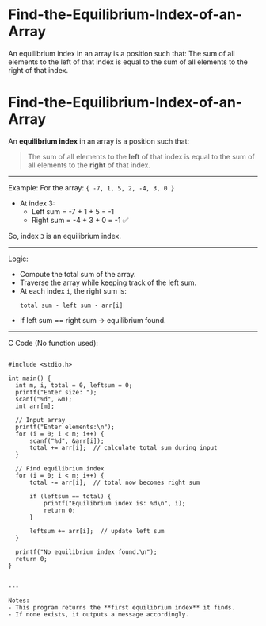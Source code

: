 # Find-the-Equilibrium-Index-of-an-Array
An equilibrium index in an array is a position such that:  The sum of all elements to the left of that index is equal to the sum of all elements to the right of that index.
# Find-the-Equilibrium-Index-of-an-Array

An **equilibrium index** in an array is a position such that:

> The sum of all elements to the **left** of that index is equal to the sum of all elements to the **right** of that index.

---

 Example:
For the array: `{ -7, 1, 5, 2, -4, 3, 0 }`

- At index 3:
  - Left sum = -7 + 1 + 5 = -1
  - Right sum = -4 + 3 + 0 = -1 ✅

So, index `3` is an equilibrium index.

---

 Logic:

- Compute the total sum of the array.
- Traverse the array while keeping track of the left sum.
- At each index `i`, the right sum is:
  ```
  total sum - left sum - arr[i]
  ```
- If left sum == right sum → equilibrium found.

---

 C Code (No function used):
  ```

#include <stdio.h>

int main() {
    int m, i, total = 0, leftsum = 0;
    printf("Enter size: ");
    scanf("%d", &m);
    int arr[m];

    // Input array
    printf("Enter elements:\n");
    for (i = 0; i < m; i++) {
        scanf("%d", &arr[i]);
        total += arr[i];  // calculate total sum during input
    }

    // Find equilibrium index
    for (i = 0; i < m; i++) {
        total -= arr[i];  // total now becomes right sum

        if (leftsum == total) {
            printf("Equilibrium index is: %d\n", i);
            return 0;
        }

        leftsum += arr[i];  // update left sum
    }

    printf("No equilibrium index found.\n");
    return 0;
}


---

Notes:
- This program returns the **first equilibrium index** it finds.
- If none exists, it outputs a message accordingly.

